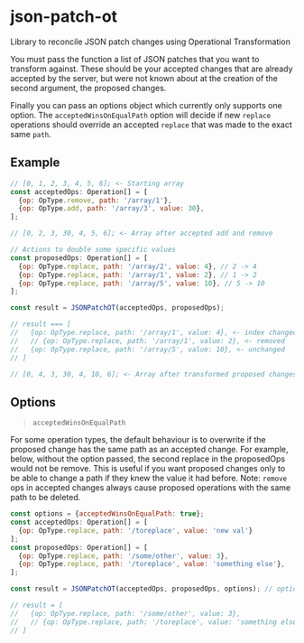 # json-patch-ot

Library to reconcile JSON patch changes using Operational Transformation

You must pass the function a list of JSON patches that you want to transform against. These should be your accepted changes that are already accepted by the server, but were not known about at the creation of the second argument, the proposed changes.

Finally you can pass an options object which currently only supports one option. The `acceptedWinsOnEqualPath` option will decide if new `replace` operations should override an accepted `replace` that was made to the exact same `path`.

## Example

<!-- prettier-ignore-start -->
```js
// [0, 1, 2, 3, 4, 5, 6]; <- Starting array
const acceptedOps: Operation[] = [
  {op: OpType.remove, path: '/array/1'},
  {op: OpType.add, path: '/array/3', value: 30},
];

// [0, 2, 3, 30, 4, 5, 6]; <- Array after accepted add and remove

// Actions to double some specific values
const proposedOps: Operation[] = [
  {op: OpType.replace, path: '/array/2', value: 4}, // 2 -> 4
  {op: OpType.replace, path: '/array/1', value: 2}, // 1 -> 2
  {op: OpType.replace, path: '/array/5', value: 10}, // 5 -> 10
];

const result = JSONPatchOT(acceptedOps, proposedOps);

// result === [
//   {op: OpType.replace, path: '/array/1', value: 4}, <- index changed
//   // {op: OpType.replace, path: '/array/1', value: 2}, <- removed
//   {op: OpType.replace, path: '/array/5', value: 10}, <- unchanged
// ]

// [0, 4, 3, 30, 4, 10, 6]; <- Array after transformed proposed changes

```

## Options
> `acceptedWinsOnEqualPath`

For some operation types, the default behaviour is to overwrite if the proposed change has the same path as an accepted change. For example, below, without the option passed, the second replace in the proposedOps would not be remove. This is useful if you want proposed changes only to be able to change a path if they knew the value it had before. Note: `remove` ops in accepted changes always cause proposed operations with the same path to be deleted.

```js
const options = {acceptedWinsOnEqualPath: true};
const acceptedOps: Operation[] = [
  {op: OpType.replace, path: '/toreplace', value: 'new val'}
];
const proposedOps: Operation[] = [
  {op: OpType.replace, path: '/some/other', value: 3},
  {op: OpType.replace, path: '/toreplace', value: 'something else'},
];

const result = JSONPatchOT(acceptedOps, proposedOps, options); // options passed here

// result = [
//   {op: OpType.replace, path: '/some/other', value: 3},
//   // {op: OpType.replace, path: '/toreplace', value: 'something else'}, <- removed
// ]
```
<!-- prettier-ignore-end -->
